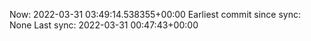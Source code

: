 Now: 2022-03-31 03:49:14.538355+00:00 Earliest commit since sync: None Last sync: 2022-03-31 00:47:43+00:00
